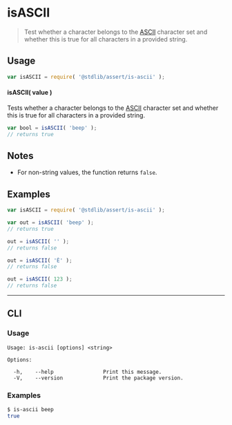 # isASCII

> Test whether a character belongs to the [ASCII][ascii] character set and whether this is true for all characters in a provided string.


<section class="usage">

## Usage

``` javascript
var isASCII = require( '@stdlib/assert/is-ascii' );
```


#### isASCII( value )

Tests whether a character belongs to the [ASCII][ascii] character set and whether this is true for all characters in a provided string.

``` javascript
var bool = isASCII( 'beep' );
// returns true
```

</section>

<!-- /.usage -->


<section class="notes">

## Notes

* For non-string values, the function returns `false`.

</section>

<!-- /.notes -->


<section class="examples">

## Examples

``` javascript
var isASCII = require( '@stdlib/assert/is-ascii' );

var out = isASCII( 'beep' );
// returns true

out = isASCII( '' );
// returns false

out = isASCII( 'È' );
// returns false

out = isASCII( 123 );
// returns false
```

</section>

<!-- /.examples -->


---

<section class="cli">

## CLI

<section class="usage">

### Usage

``` text
Usage: is-ascii [options] <string>

Options:

  -h,    --help                Print this message.
  -V,    --version             Print the package version.
```

</section>

<!-- /.usage -->


<section class="examples">

### Examples

``` bash
$ is-ascii beep
true
```

</section>

<!-- /.examples -->

</section>

<!-- /.cli -->


<section class="links">

[ascii]: https://en.wikipedia.org/wiki/ASCII

</section>

<!-- /.links -->
